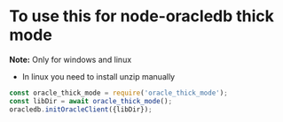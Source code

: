 # To use this for node-oracledb thick mode

**Note:** Only for windows and linux

* In linux you need to install unzip manually

```js
const oracle_thick_mode = require('oracle_thick_mode');
const libDir = await oracle_thick_mode();
oracledb.initOracleClient({libDir});